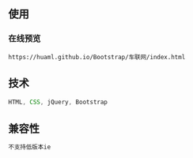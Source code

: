 ## 使用

### 在线预览
    https://huaml.github.io/Bootstrap/车联网/index.html

## 技术
```javascript
HTML, CSS, jQuery, Bootstrap
```

## 兼容性
```javascript
不支持低版本ie
```